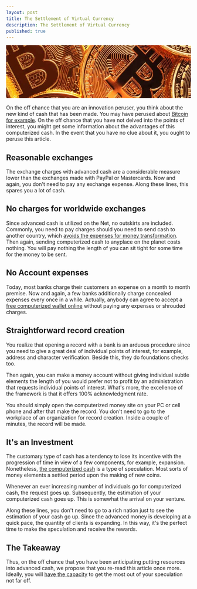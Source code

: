 ```yaml
---
layout: post
title: The Settlement of Virtual Currency
description: The Settlement of Virtual Currency
published: true
---
```


<p><center><img src="/images/settlement-virtual-currency.jpg" alt="settlement virtual currency"/></center></p>

<p>On the off chance that you are an innovation peruser, you think about the new kind of cash that has been made. You may have perused about <a href="/pro-and-cons-of-bitcoin-mining/">Bitcoin for example</a>. On the off chance that you have not delved into the points of interest, you might get some information about the advantages of this computerized cash. In the event that you have no clue about it, you ought to peruse this article. </p>

<h2>Reasonable exchanges </h2>

<p>The exchange charges with advanced cash are a considerable measure lower than the exchanges made with PayPal or Mastercards. Now and again, you don't need to pay any exchange expense. Along these lines, this spares you a lot of cash. </p>

<h2>No charges for worldwide exchanges </h2>

<p>Since advanced cash is utilized on the Net, no outskirts are included. Commonly, you need to pay charges should you need to send cash to another country, which <a href="/trading-bitcoin-in-china-is-unstoppable/">avoids the expenses for money transformation</a>. Then again, sending computerized cash to anyplace on the planet costs nothing. You will pay nothing the length of you can sit tight for some time for the money to be sent. </p>

<h2>No Account expenses </h2>

<p>Today, most banks charge their customers an expense on a month to month premise. Now and again, a few banks additionally charge concealed expenses every once in a while. Actually, anybody can agree to accept a <a href="/bitcoin-will-be-licensed-in-alaska-soon/">free computerized wallet online</a> without paying any expenses or shrouded charges. </p>

<h2>Straightforward record creation </h2>

<p>You realize that opening a record with a bank is an arduous procedure since you need to give a great deal of individual points of interest, for example, address and character verification. Beside this, they do foundations checks too. </p>

<p>Then again, you can make a money account without giving individual subtle elements the length of you would prefer not to profit by an administration that requests individual points of interest. What's more, the excellence of the framework is that it offers 100% acknowledgment rate. </p>

<p>You should simply open the computerized money site on your PC or cell phone and after that make the record. You don't need to go to the workplace of an organization for record creation. Inside a couple of minutes, the record will be made. </p>

<h2>It's an Investment </h2>

<p>The customary type of cash has a tendency to lose its incentive with the progression of time in view of a few components, for example, expansion. Nonetheless, <a href="/genesis-mining-review/">the computerized cash</a> is a type of speculation. Most sorts of money elements a settled period upon the making of new coins. </p>

<p>Whenever an ever increasing number of individuals go for computerized cash, the request goes up. Subsequently, the estimation of your computerized cash goes up. This is somewhat the arrival on your venture. </p>

<p>Along these lines, you don't need to go to a rich nation just to see the estimation of your cash go up. Since the advanced money is developing at a quick pace, the quantity of clients is expanding. In this way, it's the perfect time to make the speculation and receive the rewards. </p>

<h2>The Takeaway </h2>

<p>Thus, on the off chance that you have been anticipating putting resources into advanced cash, we propose that you re-read this article once more. Ideally, you will <a href="/hashflare-cloud-mining-review/">have the capacity</a> to get the most out of your speculation not far off. </p>
